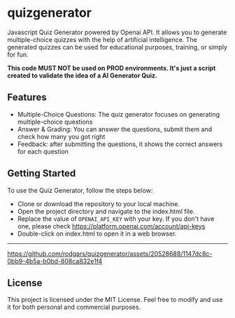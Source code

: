 # quizgenerator
Javascript Quiz Generator powered by Openai API. It allows you to generate multiple-choice quizzes with the help of artificial intelligence. The generated quizzes can be used for educational purposes, training, or simply for fun.

**This code MUST NOT be used on PROD environments. It's just a script created to validate the idea of a AI Generator Quiz.**

## Features

- Multiple-Choice Questions: The quiz generator focuses on generating multiple-choice questions
- Answer & Grading: You can answer the questions, submit them and check how many you got right
- Feedback: after submitting the questions, it shows the correct answers for each question

## Getting Started

To use the Quiz Generator, follow the steps below:

- Clone or download the repository to your local machine.
- Open the project directory and navigate to the index.html file.
- Replace the value of `OPENAI_API_KEY` with your key. If you don't have one, please check https://platform.openai.com/account/api-keys
- Double-click on index.html to open it in a web browser.

---



https://github.com/rodgars/quizgenerator/assets/20528688/1147dc8c-0bb9-4b5a-b0bd-808ca832e1f4






## License
This project is licensed under the MIT License. Feel free to modify and use it for both personal and commercial purposes.
